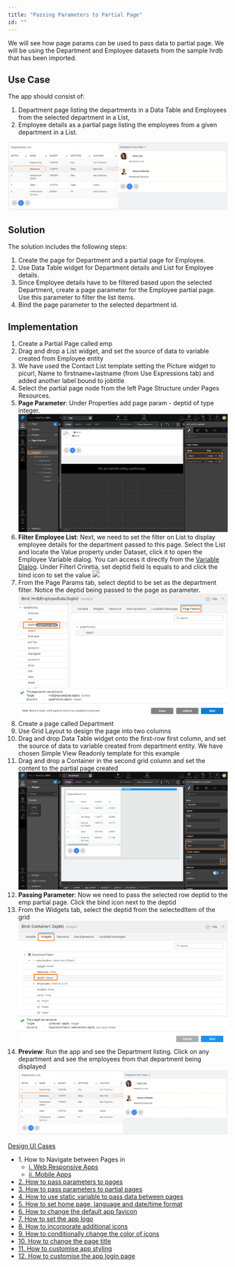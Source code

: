 ```yaml
---
title: "Passing Parameters to Partial Page"
id: ""
---
```


We will see how page params can be used to pass data to partial page. We will be using the Department and Employee datasets from the sample hrdb that has been imported.

## Use Case

The app should consist of:

1. Department page listing the departments in a Data Table and Employees from the selected department in a List,
2. Employee details as a partial page listing the employees from a given department in a List.

[![](/learn/assets/ppp_run.png)](/learn/assets/ppp_run.png)

## Solution

The solution includes the following steps:

1. Create the page for Department and a partial page for Employee.
2. Use Data Table widget for Department details and List for Employee details.
3. Since Employee details have to be filtered based upon the selected Department, create a page parameter for the Employee partial page. Use this parameter to filter the list items.
4. Bind the page parameter to the selected department id.

## Implementation

1. Create a Partial Page called emp
2. Drag and drop a List widget, and set the source of data to variable created from Employee entity
3. We have used the Contact List template setting the Picture widget to picurl, Name to firstname+lastname (from Use Expressions tab) and added another label bound to jobtitle
4. Select the partial page node from the left Page Structure under Pages Resources.
5. **Page Parameter**: Under Properties add page param - deptid of type integer. [![](/learn/assets/ppp_emp_param.png)](/learn/assets/ppp_emp_param.png)
6. **Filter Employee List**: Next, we need to set the filter on List to display employee details for the department passed to this page. Select the List and locate the Value property under Dataset, click it to open the Employee Variable dialog. You can access it directly from the [Variable Dialog](/learn/assets/var_sel.png). Under Filterl Criretia, set deptid field Is equals to and click the bind icon to set the value [![](http://pm.wavemaker.com../assets/ppp_emp_lvdata.png)](http://pm.wavemaker.com../assets/ppp_emp_lvdata.png)
7. From the Page Params tab, select deptid to be set as the department filter. Notice the deptid being passed to the page as parameter. [![](/learn/assets/ppp_emp_lvbind.png)](/learn/assets/ppp_emp_lvbind.png)
8. Create a page called Department
9. Use Grid Layout to design the page into two columns
10. Drag and drop Data Table widget onto the first-row first column, and set the source of data to variable created from department entity. We have chosen Simple View Readonly template for this example
11. Drag and drop a Container in the second grid column and set the content to the partial page created [![](/learn/assets/ppp_design.png)](/learn/assets/ppp_design.png)
12. **Passing Parameter**: Now we need to pass the selected row deptid to the emp partial page. Click the bind icon next to the deptid
13. From the Widgets tab, select the deptid from the selectedItem of the grid [![](/learn/assets/ppp_parambind.png)](/learn/assets/ppp_parambind.png)
14. **Preview**: Run the app and see the Department listing. Click on any department and see the employees from that department being displayed [![ppp_run](/learn/assets/ppp_run.png)](/learn/assets/ppp_run.png)

[Design UI Cases](/learn/app-development/ui-design/use-cases-ui-design/)

- 1\. How to Navigate between Pages in
    - [i. Web Responsive Apps](/learn/responsive-web/web-ui-design/#page-navigation)
    - [ii. Mobile Apps](/learn/hybrid-mobile/mobile-page-concepts/#page-navigation-actions)
- [2\. How to pass parameters to pages](/learn/how-tos/passing-parameters-pages/)
- [3\. How to pass parameters to partial pages](/learn/how-tos/passing-parameters-partial-page/)
- [4\. How to use static variable to pass data between pages](/learn/how-tos/use-static-variable-pass-data-pages/)
- [5\. How to set home page, language and date/time format](/learn/how-tos/setting-language-date-format/)
- [6\. How to change the default app favicon](/learn/how-tos/changing-default-favicon/)
- [7\. How to set the app logo](/learn/how-tos/changing-app-logo/)
- [8\. How to incorporate additional icons](/learn/how-tos/incorporating-additional-icons/)
- [9\. How to conditionally change the color of icons](/learn/how-tos/displaying-icon-color-based-upon-condition/)
- [10\. How to change the page title](/learn/how-tos/changing-page-title/)
- [11\. How to customise app styling](/learn/how-tos/customise-app-style/)
- [12\. How to customise the app login page](/learn/how-tos/customise-login-page/)
